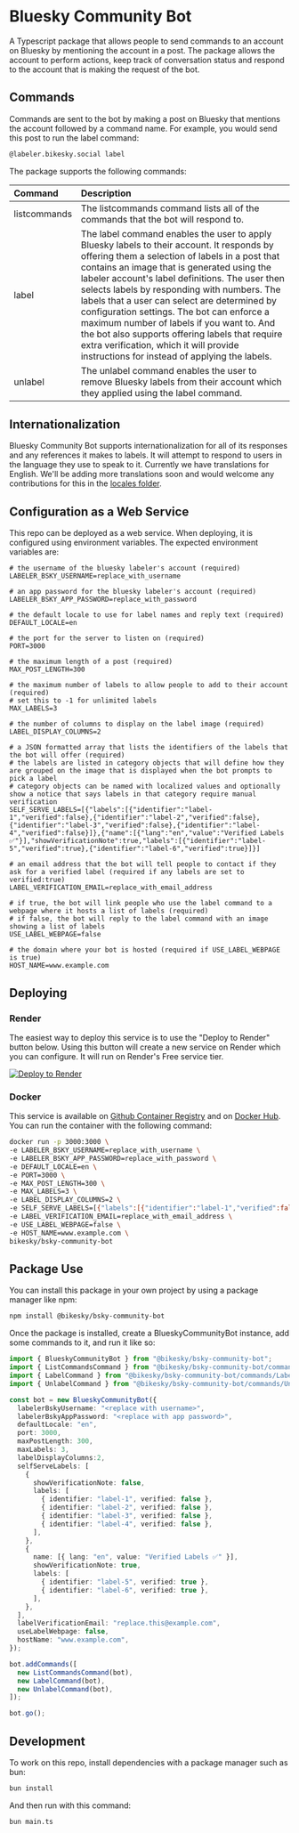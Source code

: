 # Bluesky Community Bot

A Typescript package that allows people to send commands to an account on Bluesky by mentioning the account in a post. The package allows the account to perform actions, keep track of conversation status and respond to the account that is making the request of the bot.

## Commands

Commands are sent to the bot by making a post on Bluesky that mentions the account followed by a command name. For example, you would send this post to run the label command:

```bash
@labeler.bikesky.social label
```

The package supports the following commands:

|Command|Description|
|:---|:---|
|listcommands|The listcommands command lists all of the commands that the bot will respond to.|
|label|The label command enables the user to apply Bluesky labels to their account. It responds by offering them a selection of labels in a post that contains an image that is generated using the labeler account's label definitions. The user then selects labels by responding with numbers. The labels that a user can select are determined by configuration settings. The bot can enforce a maximum number of labels if you want to. And the bot also supports offering labels that require extra verification, which it will provide instructions for instead of applying the labels.|
|unlabel|The unlabel command enables the user to remove Bluesky labels from their account which they applied using the label command.|

## Internationalization

Bluesky Community Bot supports internationalization for all of its responses and any references it makes to labels. It will attempt to respond to users in the language they use to speak to it. Currently we have translations for English. We'll be adding more translations soon and would welcome any contributions for this in the [locales folder](https://github.com/bikesky-social/bsky-community-bot/tree/main/locales).

## Configuration as a Web Service

This repo can be deployed as a web service. When deploying, it is configured using environment variables. The expected environment variables are:

```env
# the username of the bluesky labeler's account (required)
LABELER_BSKY_USERNAME=replace_with_username

# an app password for the bluesky labeler's account (required)
LABELER_BSKY_APP_PASSWORD=replace_with_password

# the default locale to use for label names and reply text (required)
DEFAULT_LOCALE=en

# the port for the server to listen on (required)
PORT=3000

# the maximum length of a post (required)
MAX_POST_LENGTH=300

# the maximum number of labels to allow people to add to their account (required)
# set this to -1 for unlimited labels
MAX_LABELS=3

# the number of columns to display on the label image (required)
LABEL_DISPLAY_COLUMNS=2

# a JSON formatted array that lists the identifiers of the labels that the bot will offer (required)
# the labels are listed in category objects that will define how they are grouped on the image that is displayed when the bot prompts to pick a label
# category objects can be named with localized values and optionally show a notice that says labels in that category require manual verification
SELF_SERVE_LABELS=[{"labels":[{"identifier":"label-1","verified":false},{"identifier":"label-2","verified":false},{"identifier":"label-3","verified":false},{"identifier":"label-4","verified":false}]},{"name":[{"lang":"en","value":"Verified Labels ✅"}],"showVerificationNote":true,"labels":[{"identifier":"label-5","verified":true},{"identifier":"label-6","verified":true}]}]

# an email address that the bot will tell people to contact if they ask for a verified label (required if any labels are set to verified:true)
LABEL_VERIFICATION_EMAIL=replace_with_email_address

# if true, the bot will link people who use the label command to a webpage where it hosts a list of labels (required)
# if false, the bot will reply to the label command with an image showing a list of labels
USE_LABEL_WEBPAGE=false

# the domain where your bot is hosted (required if USE_LABEL_WEBPAGE is true)
HOST_NAME=www.example.com
```

## Deploying

### Render

The easiest way to deploy this service is to use the "Deploy to Render" button below. Using this button will create a new service on Render which you can configure. It will run on Render's Free service tier.

<a href="https://render.com/deploy?repo=https://github.com/bikesky-social/bsky-community-bot">
<img src="https://render.com/images/deploy-to-render-button.svg" alt="Deploy to Render" />
</a>

### Docker

This service is available on [Github Container Registry](https://github.com/bikesky-social/bsky-community-bot/pkgs/container/bsky-community-bot) and on [Docker Hub](https://hub.docker.com/r/bikesky/bsky-community-bot). You can run the container with the following command:

```bash
docker run -p 3000:3000 \
-e LABELER_BSKY_USERNAME=replace_with_username \
-e LABELER_BSKY_APP_PASSWORD=replace_with_password \
-e DEFAULT_LOCALE=en \
-e PORT=3000 \
-e MAX_POST_LENGTH=300 \
-e MAX_LABELS=3 \
-e LABEL_DISPLAY_COLUMNS=2 \
-e SELF_SERVE_LABELS=[{"labels":[{"identifier":"label-1","verified":false},{"identifier":"label-2","verified":false},{"identifier":"label-3","verified":false},{"identifier":"label-4","verified":false}]},{"name":[{"lang":"en","value":"Verified Labels ✅"}],"showVerificationNote":true,"labels":[{"identifier":"label-5","verified":true},{"identifier":"label-6","verified":true}]}] \
-e LABEL_VERIFICATION_EMAIL=replace_with_email_address \
-e USE_LABEL_WEBPAGE=false \
-e HOST_NAME=www.example.com \
bikesky/bsky-community-bot
```

## Package Use

You can install this package in your own project by using a package manager like npm:

```bash
npm install @bikesky/bsky-community-bot
```

Once the package is installed, create a BlueskyCommunityBot instance, add some commands to it, and run it like so:

```typescript
import { BlueskyCommunityBot } from "@bikesky/bsky-community-bot";
import { ListCommandsCommand } from "@bikesky/bsky-community-bot/commands/ListComands";
import { LabelCommand } from "@bikesky/bsky-community-bot/commands/Label";
import { UnlabelCommand } from "@bikesky/bsky-community-bot/commands/Unlabel";

const bot = new BlueskyCommunityBot({
  labelerBskyUsername: "<replace with username>",
  labelerBskyAppPassword: "<replace with app password>",
  defaultLocale: "en",
  port: 3000,
  maxPostLength: 300,
  maxLabels: 3,
  labelDisplayColumns:2,
  selfServeLabels: [
    {
      showVerificationNote: false,
      labels: [
        { identifier: "label-1", verified: false },
        { identifier: "label-2", verified: false },
        { identifier: "label-3", verified: false },
        { identifier: "label-4", verified: false },
      ],
    },
    {
      name: [{ lang: "en", value: "Verified Labels ✅" }],
      showVerificationNote: true,
      labels: [
        { identifier: "label-5", verified: true },
        { identifier: "label-6", verified: true },
      ],
    },
  ],
  labelVerificationEmail: "replace.this@example.com",
  useLabelWebpage: false,
  hostName: "www.example.com",
});

bot.addCommands([
  new ListCommandsCommand(bot),
  new LabelCommand(bot),
  new UnlabelCommand(bot),
]);

bot.go();
```

## Development

To work on this repo, install dependencies with a package manager such as bun:

```bash
bun install
```

And then run with this command:

```bash
bun main.ts
```
